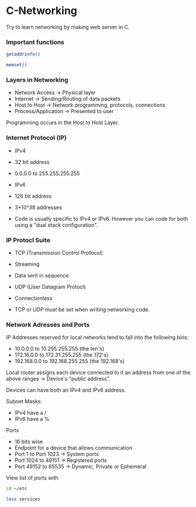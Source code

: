 # C-Networking
Try to learn networking by making web server in C.

### Important functions
```sh
getaddrinfo()
```

```sh
memset()
```

### Layers in Networking
- Network Access -> Physical layer
- Internet -> Sending/Routing of data packets
- Host to Host -> Network programming, protocols, connections
- Process/Application -> Presented to user

Programming occurs in the Host to Host Layer.

### Internet Protocol (IP)
- IPv4
- 32 bit address
- 0.0.0.0 to 255.255.255.255

- IPv6
- 128 bit address
- 3*10^38 addresses

- Code is usually specific to IPv4 or IPv6. However you can code for both using a "dual stack configuration".

### IP Protocl Suite
- TCP (Transmission Control Protocol)
- Streaming
- Data sent in sequence

- UDP (User Datagram Protocl)
- Connectionless

- TCP or UDP must be set when writing networking code.

### Network Adresses and Ports
IP Addresses reserved for local networks tend to fall into the following bins:
- 10.0.0.0 to 10.255.255.255 (the ten's)
- 172.16.0.0 to 172.31.255.255 (the 172's)
- 192.168.0.0 to 192.168.255.255 (the 192.168's)

Local router assigns each device connected to it an address from one of the above ranges -> Device's "public address".

Devices can have both an IPv4 and IPv6 address.

Subnet Masks:
- IPv4 have a /
- IPv6 have a %

Ports
- 16 bits wise
- Endpoint for a device that allows communication
- Port 1 to Port 1023 -> System ports
- Port 1024 to 49151 -> Registered ports
- Port 49152 to 65535 -> Dynamic, Private or Ephemeral

View list of ports with
```sh
cd ~/etc

less services
```